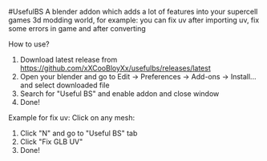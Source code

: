 #UsefulBS
A blender addon which adds a lot of features into your supercell games 3d modding world, for example: you can fix uv after importing uv, fix some errors in game and after converting

How to use?
1. Download latest release from https://github.com/xXCooBloyXx/usefulbs/releases/latest
2. Open your blender and go to Edit -> Preferences -> Add-ons -> Install... and select downloaded file
3. Search for "Useful BS" and enable addon and close window
4. Done!

Example for fix uv: Click on any mesh:
1. Click "N" and go to "Useful BS" tab
2. Click "Fix GLB UV"
3. Done!
